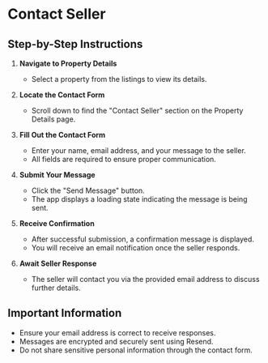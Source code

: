 # Contact Seller

## Step-by-Step Instructions

1. **Navigate to Property Details**
   - Select a property from the listings to view its details.

2. **Locate the Contact Form**
   - Scroll down to find the "Contact Seller" section on the Property Details page.

3. **Fill Out the Contact Form**
   - Enter your name, email address, and your message to the seller.
   - All fields are required to ensure proper communication.

4. **Submit Your Message**
   - Click the "Send Message" button.
   - The app displays a loading state indicating the message is being sent.

5. **Receive Confirmation**
   - After successful submission, a confirmation message is displayed.
   - You will receive an email notification once the seller responds.

6. **Await Seller Response**
   - The seller will contact you via the provided email address to discuss further details.

## Important Information

- Ensure your email address is correct to receive responses.
- Messages are encrypted and securely sent using Resend.
- Do not share sensitive personal information through the contact form.
